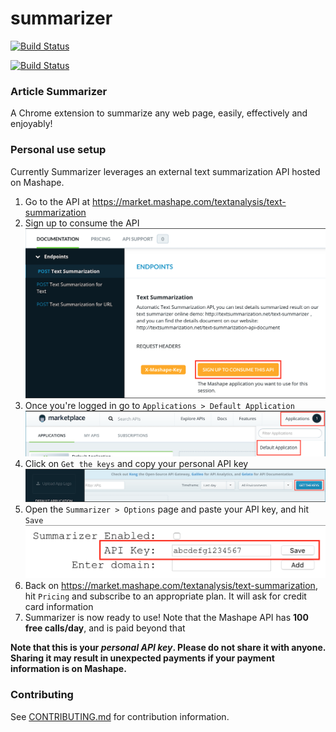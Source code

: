 # summarizer

[![Build Status](https://travis-ci.com/jent-ly/summarizer.svg?branch=master)](https://travis-ci.com/jent-ly/summarizer)

[![Build Status](https://travis-ci.com/jent-ly/summarizer.svg?branch=dev)](https://travis-ci.com/jent-ly/summarizer)

### Article Summarizer

A Chrome extension to summarize any web page, easily, effectively and enjoyably!

### Personal use setup

Currently Summarizer leverages an external text summarization API hosted on Mashape.

1. Go to the API at https://market.mashape.com/textanalysis/text-summarization
1. Sign up to consume the API
![Image](images/1540396522-17751.png)
1. Once you're logged in go to `Applications > Default Application`
![Image](images/1540396657-20464.png)
1. Click on `Get the keys` and copy your personal API key
![Image](images/1540396789-26591.png)
1. Open the `Summarizer > Options` page and paste your API key, and hit `Save`
![Image](images/1540396900-3316.png)
1. Back on https://market.mashape.com/textanalysis/text-summarization, hit `Pricing` and subscribe to an appropriate plan. It will ask for credit card information
1. Summarizer is now ready to use! Note that the Mashape API has **100 free calls/day**, and is paid beyond that

**Note that this is your _personal API key_. Please do not share it with anyone. Sharing it may result in unexpected payments if your payment information is on Mashape.**

### Contributing
See [CONTRIBUTING.md](CONTRIBUTING.md) for contribution information.
